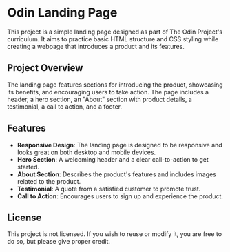 # Odin Landing Page

This project is a simple landing page designed as part of The Odin Project's curriculum. It aims to practice basic HTML structure and CSS styling while creating a webpage that introduces a product and its features.

## Project Overview

The landing page features sections for introducing the product, showcasing its benefits, and encouraging users to take action. The page includes a header, a hero section, an "About" section with product details, a testimonial, a call to action, and a footer.


## Features

- **Responsive Design**: The landing page is designed to be responsive and looks great on both desktop and mobile devices.
- **Hero Section**: A welcoming header and a clear call-to-action to get started.
- **About Section**: Describes the product's features and includes images related to the product.
- **Testimonial**: A quote from a satisfied customer to promote trust.
- **Call to Action**: Encourages users to sign up and experience the product.

## License

This project is not licensed. If you wish to reuse or modify it, you are free to do so, but please give proper credit.
